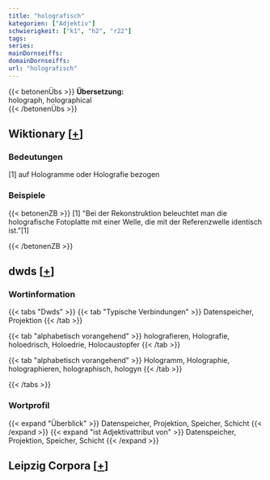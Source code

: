```yaml
---
title: "holografisch"
kategorien: ["Adjektiv"]
schwierigkeit: ["k1", "h2", "r22"]
tags:
series:
mainDornseiffs:
domainDornseiffs:
url: "holografisch"
---
```


{{< betonenÜbs >}}
**Übersetzung:**  
holograph, holographical  
{{< /betonenÜbs >}}

## Wiktionary [[+](https://de.wiktionary.org/wiki/holografisch)]

### Bedeutungen
[1] auf Hologramme oder Holografie bezogen  

### Beispiele
{{< betonenZB >}}
[1] "Bei der Rekonstruktion beleuchtet man die holografische Fotoplatte mit einer Welle, die mit der Referenzwelle identisch ist."[1]  

{{< /betonenZB >}}


## dwds [[+](https://www.dwds.de/wb/holografisch)]

### Wortinformation
{{< tabs "Dwds" >}}
{{< tab "Typische Verbindungen" >}}
Datenspeicher, Projektion
{{< /tab >}}

{{< tab "alphabetisch vorangehend" >}}
holografieren, Holografie, holoedrisch, Holoedrie, Holocaustopfer
{{< /tab >}}

{{< tab "alphabetisch vorangehend" >}}
Hologramm, Holographie, holographieren, holographisch, hologyn
{{< /tab >}}

{{< /tabs >}}

### Wortprofil
{{< expand "Überblick" >}} Datenspeicher, Projektion, Speicher, Schicht {{< /expand >}}
{{< expand "ist Adjektivattribut von" >}} Datenspeicher, Projektion, Speicher, Schicht {{< /expand >}}

## Leipzig Corpora [[+](https://corpora.uni-leipzig.de/en/res?word=holografisch&corpusId=deu_newscrawl-public_2018)]

